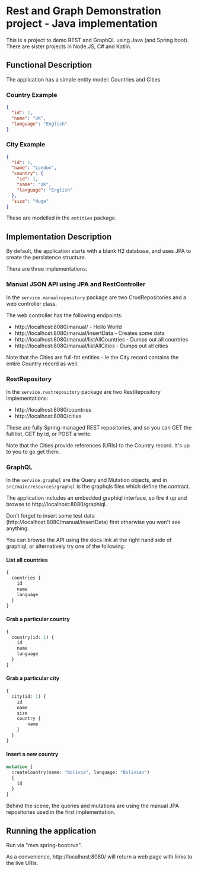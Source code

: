 # Rest and Graph Demonstration project - Java implementation

This is a project to demo REST and GraphQL using Java (and Spring boot). There are sister projects in Node.JS, C# and Kotlin.

## Functional Description

The application has a simple entity model: Countries and Cities

### Country Example
```json
{
  "id": 1,
  "name": "UK",
  "language": "English"
}
```

### City Example
```json
{
  "id": 1,
  "name": "London",
  "country": {
    "id": 1,
    "name": "UK",
    "language": "English"
  },
  "size": "Huge"
}
```

These are modelled in the `entities` package.

## Implementation Description

By default, the application starts with a blank H2 database, and uses JPA to create the persistence structure.

There are three implementations:

### Manual JSON API using JPA and RestController

In the `service.manualrepository` package are two CrudRepositories and a web controller class.

The web controller has the following endpoints:
* http://localhost:8080/manual/ - Hello World
* http://localhost:8080/manual/insertData - Creates some data
* http://localhost:8080/manual/listAllCountries - Dumps out all countries
* http://localhost:8080/manual/listAllCities - Dumps out all cities

Note that the Cities are full-fat entities - ie the City record contains the entire Country record as well.

### RestRepository

In the `service.restrepository` package are two RestRepository implementations:

* http://localhost:8080/countries
* http://localhost:8080/cities

These are fully Spring-managed REST repositories, and so you can GET the full list, GET by id, or POST a write.

Note that the Cities provide references (URIs) to the Country record. It's up to you to go get them.

### GraphQL

In the `service.graphql` are the Query and Mutation objects, and in `src/main/resources/graphql` is the graphqls files which define the contract.

The application includes an embedded graphiql interface, so fire it up and browse to http://localhost:8080/graphiql.

Don't forget to insert some test data (http://localhost:8080/manual/insertData) first otherwise you won't see anything.

You can browse the API using the docs link at the right hand side of graphiql, or alternatively try one of the following:

#### List all countries
```graphql
{
  countries {
    id
    name
    language
  }
}
```

#### Grab a particular country
```graphql
{
  country(id: 1) {
    id
    name
    language
  }
}
```

#### Grab a particular city
```graphql
{
  city(id: 1) {
    id
    name
    size
    country {
        name
    }       
  }
}
```


#### Insert a new country
```graphql
mutation {
  createCountry(name: "Bolivia", language: "Bolivian")
  {
    id
  }
}
```

Behind the scene, the queries and mutations are using the manual JPA repositories used in the first implementation.

## Running the application

Run via "mvn spring-boot:run".

As a convenience, http://localhost:8080/ will return a web page with links to the live URIs.

